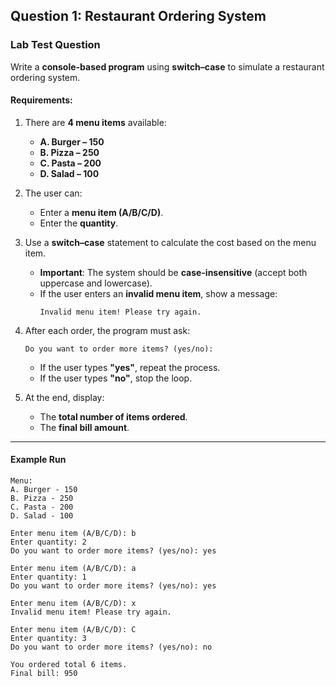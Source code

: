 

## Question 1: Restaurant Ordering System

### Lab Test Question

Write a **console-based program** using **switch–case** to simulate a restaurant ordering system.

#### Requirements:

1. There are **4 menu items** available:

   * **A. Burger – 150**
   * **B. Pizza – 250**
   * **C. Pasta – 200**
   * **D. Salad – 100**

2. The user can:
   * Enter a **menu item (A/B/C/D)**.
   * Enter the **quantity**.

3. Use a **switch–case** statement to calculate the cost based on the menu item.
   * **Important**: The system should be **case-insensitive** (accept both uppercase and lowercase).
   * If the user enters an **invalid menu item**, show a message:
     ```
     Invalid menu item! Please try again.
     ```

4. After each order, the program must ask:
   ```
   Do you want to order more items? (yes/no):
   ```
   * If the user types **"yes"**, repeat the process.
   * If the user types **"no"**, stop the loop.

5. At the end, display:
   * The **total number of items ordered**.
   * The **final bill amount**.

---

#### Example Run

```
Menu:
A. Burger - 150
B. Pizza - 250
C. Pasta - 200
D. Salad - 100

Enter menu item (A/B/C/D): b
Enter quantity: 2
Do you want to order more items? (yes/no): yes

Enter menu item (A/B/C/D): a
Enter quantity: 1
Do you want to order more items? (yes/no): yes

Enter menu item (A/B/C/D): x
Invalid menu item! Please try again.

Enter menu item (A/B/C/D): C
Enter quantity: 3
Do you want to order more items? (yes/no): no

You ordered total 6 items.
Final bill: 950
```